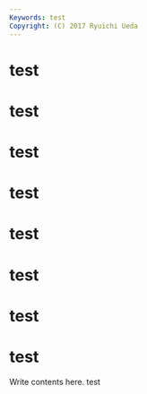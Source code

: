 ```yaml
---
Keywords: test
Copyright: (C) 2017 Ryuichi Ueda
---
```


# test
# test
# test
# test
# test
# test
# test
# test

Write contents here.
test

